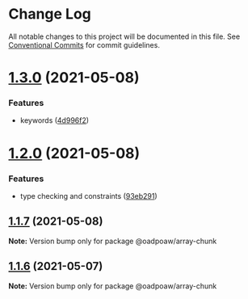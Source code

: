 # Change Log

All notable changes to this project will be documented in this file.
See [Conventional Commits](https://conventionalcommits.org) for commit guidelines.

# [1.3.0](https://github.com/oadpoaw/packages/compare/@oadpoaw/array-chunk@1.2.0...@oadpoaw/array-chunk@1.3.0) (2021-05-08)


### Features

* keywords ([4d996f2](https://github.com/oadpoaw/packages/commit/4d996f241ad3d92b9ef4dfe2ef31e465980a31ad))





# [1.2.0](https://github.com/oadpoaw/packages/compare/@oadpoaw/array-chunk@1.1.7...@oadpoaw/array-chunk@1.2.0) (2021-05-08)


### Features

* type checking and constraints ([93eb291](https://github.com/oadpoaw/packages/commit/93eb29188d627b36e1bcf152ebbbb4e8886604f2))





## [1.1.7](https://github.com/oadpoaw/packages/compare/@oadpoaw/array-chunk@1.1.6...@oadpoaw/array-chunk@1.1.7) (2021-05-08)

**Note:** Version bump only for package @oadpoaw/array-chunk





## [1.1.6](https://github.com/oadpoaw/packages/compare/@oadpoaw/array-chunk@1.1.5...@oadpoaw/array-chunk@1.1.6) (2021-05-07)

**Note:** Version bump only for package @oadpoaw/array-chunk
